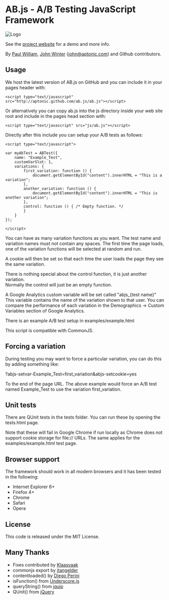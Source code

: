 # AB.js - A/B Testing JavaScript Framework

![Logo](http://aptonic.github.com/ab.js/images/abjs.png)

See the [project website](http://aptonic.github.com/ab.js) for a demo and more info.

By [Paul William](https://github.com/newzealandpaul), [John Winter](http://www.aptonic.com) (john@aptonic.com) and Github contributors.

## Usage

We host the latest version of AB.js on GitHub and you can include it in your pages header with:

	<script type="text/javascript" src="http://aptonic.github.com/ab.js/ab.js"></script>

Or alternatively you can copy ab.js into the js directory inside your web site root and include in the pages head section with:

	<script type="text/javascript" src="js/ab.js"></script>

Directly after this include you can setup your A/B tests as follows:

	<script type="text/javascript">

	var myAbTest = ABTest({
	    name: "Example_Test",
	    customVarSlot: 1,
	    variations: {
	        first_variation: function () {
	            document.getElementById("content").innerHTML = "This is a variation";
	        },
	        another_variation: function () {
	            document.getElementById("content").innerHTML = "This is another variation";
	        },
	        control: function () { /* Empty function. */
	        }
	    }
	});
	
	</script>

You can have as many variation functions as you want. The test name and variation names must not contain any spaces.
The first time the page loads, one of the variation functions will be selected at random and run.

A cookie will then be set so that each time the user loads the page they see the same variation.

There is nothing special about the control function, it is just another variation.   
Normally the control will just be an empty function.

A Google Analytics custom variable will be set called "abjs_{test name}" This variable contains the name of the variation shown to that user.
You can compare the performance of each variation in the Demographics -> Custom Variables section of
Google Analytics.

There is an example A/B test setup in examples/example.html

This script is compatible with CommonJS.

## Forcing a variation

During testing you may want to force a particular variation, you can do this by adding something like:

?abjs-setvar-Example_Test=first_variation&abjs-setcookie=yes

To the end of the page URL. The above example would force an A/B test named Example_Test to use the variation first_variation.

## Unit tests

There are QUnit tests in the tests folder. You can run these by opening the tests.html page. 

Note that these will fail in Google Chrome if run locally as Chrome does not support cookie storage for file:// URLs.
The same applies for the examples/example.html test page.

## Browser support

The framework should work in all modern browsers and it has been tested in the following:

* Internet Explorer 6+
* Firefox 4+
* Chrome
* Safari
* Opera

## License

This code is released under the MIT License.

## Many Thanks 

* Fixes contributed by [Klaasvaak](https://github.com/Klaasvaak)
* commonjs export by [jtangelder](https://github.com/jtangelder)
* contentloaded() by [Diego Perini](https://github.com/dperini)
* isFunction() from [Underscore.js](http://documentcloud.github.com/underscore/)
* queryString() from [jquip](https://github.com/mythz/jquip)
* QUnit() from [jQuery](http://docs.jquery.com/QUnit)
